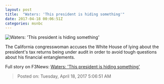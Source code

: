 ```yaml
---
layout: post
title:  "Waters: 'This president is hiding something'"
date: 2017-04-18 00:06:51Z
categories: msnbc
---
```


![Waters: 'This president is hiding something'](http://media1.s-nbcnews.com/j/MSNBC/Components/Video/201704/2017-04-18T00-11-23-666Z--1280x720.video_1067x600.jpg)

The California congresswoman accuses the White House of lying about the president's tax returns being under audit in order to avoid tough questions about his financial entanglements.


Full story on F3News: [Waters: 'This president is hiding something'](http://www.f3nws.com/n/HrxsDJ)

> Posted on: Tuesday, April 18, 2017 5:06:51 AM
